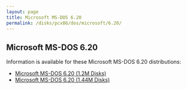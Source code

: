 ```yaml
---
layout: page
title: Microsoft MS-DOS 6.20
permalink: /disks/pcx86/dos/microsoft/6.20/
---
```


Microsoft MS-DOS 6.20
---

Information is available for these Microsoft MS-DOS 6.20 distributions:

* [Microsoft MS-DOS 6.20 (1.2M Disks)](1200K/)
* [Microsoft MS-DOS 6.20 (1.44M Disks)](1440K/)

